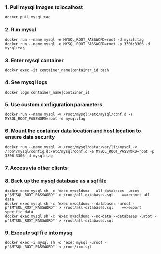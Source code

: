 ### 1. Pull mysql images to localhost

    docker pull mysql:tag

### 2. Run mysql

    docker run --name mysql -e MYSQL_ROOT_PASSWORD=root -d mysql:tag
    docker run --name mysql -e MYSQL_ROOT_PASSWORD=root -p 3306:3306 -d mysql:tag
    
### 3. Enter mysql container

    docker exec -it container_name|container_id bash
    
### 4. See mysql logs

    docker logs container_name|container_id
    
### 5. Use custom configuration parameters

    docker run --name mysql -v /root/mysql:/etc/mysql/conf.d -e MYSQL_ROOT_PASSWORD=root -d mysql:tag
    
### 6. Mount the container data location and host location to ensure data security

    docker run --name mysql -v /root/mysql/data:/var/lib/mysql -v /root/mysql/config.d:/etc/mysql/conf.d -e MYSQL_ROOT_PASSWORD=root -p 3306:3306 -d mysql:tag
    
### 7. Access via other clients

### 8. Back up the mysql database as a sql file

    docker exec mysql sh -c 'exec mysqldump --all-databases -uroot -p"$MYSQL_ROOT_PASSWORD"' > /root/all-databases.sql    ==>export all data
    docker exec mysql sh -c 'exec mysqldump --databases -uroot -p"$MYSQL_ROOT_PASSWORD"' > /root/all-databases.sql    ==>export specific data
    docker exec mysql sh -c 'exec mysqldump --no-data --databases -uroot -p"$MYSQL_ROOT_PASSWORD"' > /root/all-databases.sql    
    
### 9. Execute sql file into mysql

    docker exec -i mysql sh -c 'exec mysql -uroot -p"$MYSQL_ROOT_PASSWORD"' < /root/xxx.sql
